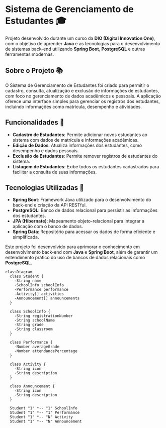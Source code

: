 # Sistema de Gerenciamento de Estudantes 🎓

Projeto desenvolvido durante um curso da **DIO (Digital Innovation One)**, com o objetivo de aprender **Java** e as tecnologias para o desenvolvimento de sistemas back-end utilizando **Spring Boot**, **PostgreSQL** e outras ferramentas modernas.

## Sobre o Projeto 📚  
O Sistema de Gerenciamento de Estudantes foi criado para permitir o cadastro, consulta, atualização e exclusão de informações de estudantes, com foco no gerenciamento de dados acadêmicos e pessoais. A aplicação oferece uma interface simples para gerenciar os registros dos estudantes, incluindo informações como matrícula, desempenho e atividades.

## Funcionalidades 🔧  
- **Cadastro de Estudantes**: Permite adicionar novos estudantes ao sistema com dados de matrícula e informações acadêmicas.  
- **Edição de Dados**: Atualiza informações dos estudantes, como desempenho e dados pessoais.  
- **Exclusão de Estudantes**: Permite remover registros de estudantes do sistema.  
- **Listagem de Estudantes**: Exibe todos os estudantes cadastrados para facilitar a consulta de suas informações.  

## Tecnologias Utilizadas 🚀  
- **Spring Boot**: Framework Java utilizado para o desenvolvimento do back-end e criação da API RESTful.  
- **PostgreSQL**: Banco de dados relacional para persistir as informações dos estudantes.  
- **JPA (Hibernate)**: Mapeamento objeto-relacional para integrar a aplicação com o banco de dados.  
- **Spring Data**: Repositório para acessar os dados de forma eficiente e simplificada.

Este projeto foi desenvolvido para aprimorar o conhecimento em desenvolvimento back-end com **Java** e **Spring Boot**, além de garantir um entendimento prático do uso de bancos de dados relacionais como **PostgreSQL**.


```mermaid
classDiagram
  class Student {
    -String name
    -SchoolInfo schoolInfo
    -Performance performance
    -Activity[] activities
    -Announcement[] announcements
  }

  class SchoolInfo {
    -String registrationNumber
    -String schoolName
    -String grade
    -String classroom
  }

  class Performance {
    -Number averageGrade
    -Number attendancePercentage
  }

  class Activity {
    -String icon
    -String description
  }

  class Announcement {
    -String icon
    -String description
  }

  Student "1" *-- "1" SchoolInfo
  Student "1" *-- "1" Performance
  Student "1" *-- "N" Activity
  Student "1" *-- "N" Announcement
```
